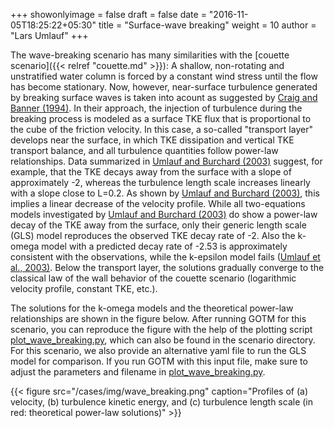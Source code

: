 +++
showonlyimage = false
draft = false
date = "2016-11-05T18:25:22+05:30"
title = "Surface-wave breaking"
weight = 10
author = "Lars Umlauf"
+++

The wave-breaking scenario has many similarities with the
[couette scenario]({{< relref "couette.md" >}}):
A shallow, non-rotating and unstratified water column is forced by a constant wind stress
until the flow has become stationary. Now, however, near-surface turbulence generated
by breaking surface waves is taken into acount as suggested by
[Craig and Banner (1994)](https://journals.ametsoc.org/view/journals/phoc/24/12/1520-0485_1994_024_2546_mwetit_2_0_co_2.xml).
In their approach, the injection of turbulence during the breaking process is modeled
as a surface TKE flux that is proportional to the cube of the friction velocity.
In this case, a so-called "transport layer" develops near the surface, in which TKE dissipation
and vertical TKE transport balance,  and all turbulence quantities follow power-law relationships.
Data summarized in
[Umlauf and Burchard (2003)](https://elischolar.library.yale.edu/cgi/viewcontent.cgi?article=1008&context=journal_of_marine_research)
suggest, for example, that the TKE decays away from the surface with a slope of approximately -2,
whereas the turbulence length scale increases linearly with a slope close to L=0.2. As shown by
[Umlauf and Burchard (2003)](https://elischolar.library.yale.edu/cgi/viewcontent.cgi?article=1008&context=journal_of_marine_research),
this implies a linear decrease of the velocity profile. While all two-equations models investigated by
[Umlauf and Burchard (2003)](https://elischolar.library.yale.edu/cgi/viewcontent.cgi?article=1008&context=journal_of_marine_research)
do show a power-law decay of the TKE away from the surface, only their generic length scale (GLS) model
reproduces the observed TKE decay rate of -2. Also the k-omega model with a predicted decay rate of -2.53
is approximately consistent with the observations, while the k-epsilon model fails
([Umlauf et al., 2003)](https://www.sciencedirect.com/science/article/abs/pii/S1463500302000392). Below the
transport layer, the solutions gradually converge to the classical law of the wall behavior of the couette
scenario (logarithmic velocity profile, constant TKE, etc.).

The solutions for the k-omega models and the theoretical power-law relationships are shown in the
figure below. After running GOTM for this scenario, you can reproduce the figure with the help
of the plotting script
[plot_wave_breaking.py](https://raw.githubusercontent.com/gotm-model/cases/master/wave_breaking/plot_wave_breaking.py),
which can also be found in the scenario directory. For this scenario, we also provide an alternative
yaml file to run the GLS model for comparison. If you run GOTM with this input file, make sure to adjust
the parameters and filename in
[plot_wave_breaking.py](https://raw.githubusercontent.com/gotm-model/cases/master/wave_breaking/plot_wave_breaking.py).

{{< figure src="/cases/img/wave_breaking.png" caption="Profiles of (a) velocity, (b) turbulence kinetic energy, and (c) turbulence length scale (in red: theoretical power-law solutions)" >}}
